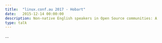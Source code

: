 ```yaml
---
title:  "linux.conf.au 2017 - Hobart"
date:   2015-12-14 00:00:00
description: Non-native English speakers in Open Source communities: A True Story
type: talk
---
```


...
